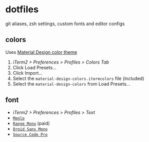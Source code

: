 # dotfiles
git aliases, zsh settings, custom fonts and editor configs

## colors
Uses [Material Design color theme](https://github.com/MartinSeeler/iterm2-material-design)
1. _iTerm2 > Preferences > Profiles > Colors Tab_
2. Click Load Presets...
3. Click Import...
4. Select the `material-design-colors.itermcolors` file (included)
5. Select the `material-design-colors` from Load Presets...

## font
* _iTerm2 > Preferences > Profiles > Text_
* [`Menlo`](Menlo-Regular.ttf)
* [`Range Mono`](https://pilgrimfonts.com/range-mono/) (paid)
* [`Droid Sans Mono`](https://github.com/AlbertoDorado/droid-sans-mono-zeromod)
* [`Source Code Pro`](https://github.com/adobe-fonts/source-code-pro)
